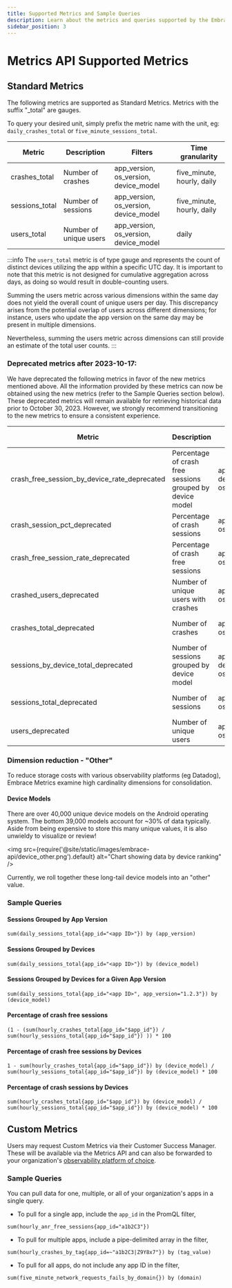```yaml
---
title: Supported Metrics and Sample Queries
description: Learn about the metrics and queries supported by the Embrace API
sidebar_position: 3
---
```


# Metrics API Supported Metrics

## Standard Metrics

The following metrics are supported as Standard Metrics. Metrics with the suffix "_total" are gauges.

To query your desired unit, simply prefix the metric name with the unit, eg: `daily_crashes_total`
or `five_minute_sessions_total`.

| Metric         | Description            | Filters                               | Time granularity           |           
|----------------|------------------------|---------------------------------------|----------------------------|
| crashes_total  | Number of crashes      | app_version, os_version, device_model | five_minute, hourly, daily |
| sessions_total | Number of sessions     | app_version, os_version, device_model | five_minute, hourly, daily |
| users_total    | Number of unique users | app_version, os_version, device_model | daily                      |    

:::info
The `users_total` metric is of type gauge and represents the count of distinct devices utilizing the app within a specific UTC day. 
It is important to note that this metric is not designed for cumulative aggregation across days, as doing so would result in double-counting users.

Summing the users metric across various dimensions within the same day does not yield the overall count of unique users per day. 
This discrepancy arises from the potential overlap of users across different dimensions; for instance, users who update the app version on the same day may be present in multiple dimensions.

Nevertheless, summing the users metric across dimensions can still provide an estimate of the total user counts.
:::

### Deprecated metrics after 2023-10-17:
We have deprecated the following metrics in favor of the new metrics mentioned above.
All the information provided by these metrics can now be obtained using the new metrics (refer to the Sample Queries section below).
These deprecated metrics will remain available for retrieving historical data prior to October 30, 2023.
However, we strongly recommend transitioning to the new metrics to ensure a consistent experience.

| Metric                                       | Description                                               | Filters                               | Time granularity           |           
|----------------------------------------------|-----------------------------------------------------------|---------------------------------------|----------------------------|
| crash_free_session_by_device_rate_deprecated | Percentage of crash free sessions grouped by device model | app_version, device_model, os_version | hourly, daily              |
| crash_session_pct_deprecated                 | Percentage of crash sessions                              | app_version, os_version               | hourly, daily              |
| crash_free_session_rate_deprecated           | Percentage of crash free sessions                         | app_version, os_version               | hourly, daily              |
| crashed_users_deprecated                     | Number of unique users with crashes                       | app_version, os_version               | hourly, daily              |
| crashes_total_deprecated                     | Number of crashes                                         | app_version, os_version               | five_minute, hourly, daily |
| sessions_by_device_total_deprecated          | Number of sessions grouped by device model                | app_version, device_model, os_version | hourly, daily              |
| sessions_total_deprecated                    | Number of sessions                                        | app_version, os_version               | five_minute, hourly, daily |
| users_deprecated                             | Number of unique users                                    | app_version, os_version               | hourly, daily              |



### Dimension reduction - "Other"

To reduce storage costs with various observability platforms (eg Datadog), Embrace Metrics examine high cardinality dimensions for consolidation.

#### Device Models
There are over 40,000 unique device models on the Android operating system.  The bottom 39,000 models account for ~30% of data typically.  Aside from being expensive to store this many unique values, it is also unwieldy to visualize or review!

<img src={require('@site/static/images/embrace-api/device_other.png').default} alt="Chart showing data by device ranking" />

Currently, we roll together these long-tail device models into an "other" value.

### Sample Queries

#### Sessions Grouped by App Version

```promql
sum(daily_sessions_total{app_id="<app ID>"}) by (app_version)
```

#### Sessions Grouped by Devices

```promql
sum(daily_sessions_total{app_id="<app ID>"}) by (device_model)
```

#### Sessions Grouped by Devices for a Given App Version

```promql
sum(daily_sessions_total{app_id="<app ID>", app_version="1.2.3"}) by (device_model)
```

#### Percentage of crash free sessions

```promql
(1 - (sum(hourly_crashes_total{app_id="$app_id"}) / sum(hourly_sessions_total{app_id="$app_id"}) )) * 100
```

#### Percentage of crash free sessions by Devices

```promql
1 - sum(hourly_crashes_total{app_id="$app_id"}) by (device_model) / sum(hourly_sessions_total{app_id="$app_id"}) by (device_model) * 100
```

#### Percentage of crash sessions by Devices

```promql
sum(hourly_crashes_total{app_id="$app_id"}) by (device_model) / sum(hourly_sessions_total{app_id="$app_id"}) by (device_model) * 100
```
## Custom Metrics

Users may request Custom Metrics via their Customer Success Manager. These will be available via the Metrics API and can
also be forwarded to your organization's [observability platform of choice](/data-destinations).

### Sample Queries

You can pull data for one, multiple, or all of your organization's apps in a single query.

* To pull for a single app, include the `app_id` in the PromQL filter,
```promql
sum(hourly_anr_free_sessions{app_id="a1b2C3"})
```
* To pull for multiple apps, include a pipe-delimited array in the filter,
```promql
sum(hourly_crashes_by_tag{app_id=~"a1b2C3|Z9Y8x7"}) by (tag_value) 
```
* To pull for all apps, do not include any app ID in the filter,
```promql
sum(five_minute_network_requests_fails_by_domain{}) by (domain)
```